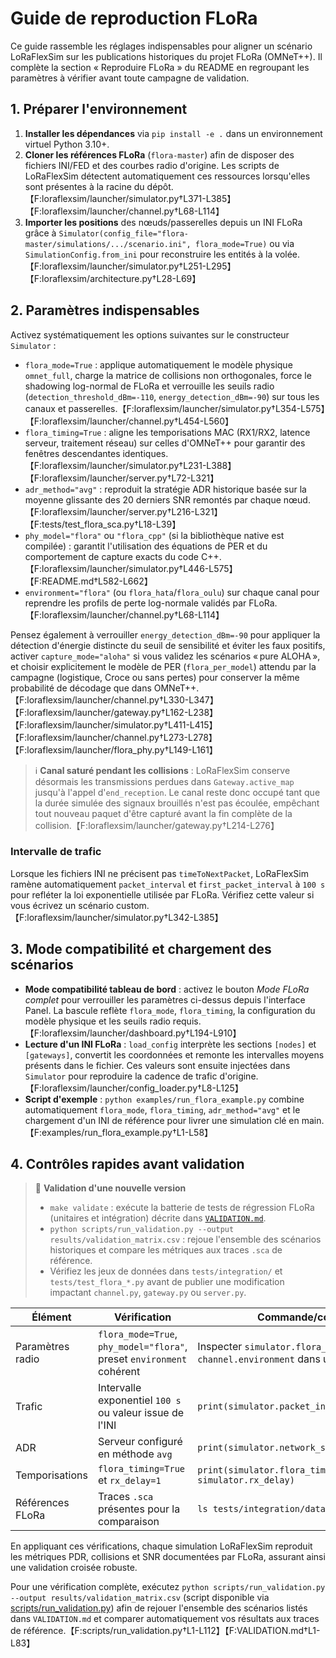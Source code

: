 # Guide de reproduction FLoRa

Ce guide rassemble les réglages indispensables pour aligner un scénario LoRaFlexSim sur les publications historiques du projet FLoRa (OMNeT++). Il complète la section « Reproduire FLoRa » du README en regroupant les paramètres à vérifier avant toute campagne de validation.

## 1. Préparer l'environnement

1. **Installer les dépendances** via `pip install -e .` dans un environnement virtuel Python 3.10+.
2. **Cloner les références FLoRa** (`flora-master`) afin de disposer des fichiers INI/FED et des courbes radio d'origine. Les scripts de LoRaFlexSim détectent automatiquement ces ressources lorsqu'elles sont présentes à la racine du dépôt.【F:loraflexsim/launcher/simulator.py†L371-L385】【F:loraflexsim/launcher/channel.py†L68-L114】
3. **Importer les positions** des nœuds/passerelles depuis un INI FLoRa grâce à `Simulator(config_file="flora-master/simulations/.../scenario.ini", flora_mode=True)` ou via `SimulationConfig.from_ini` pour reconstruire les entités à la volée.【F:loraflexsim/launcher/simulator.py†L251-L295】【F:loraflexsim/architecture.py†L28-L69】

## 2. Paramètres indispensables

Activez systématiquement les options suivantes sur le constructeur `Simulator` :

- `flora_mode=True` : applique automatiquement le modèle physique `omnet_full`, charge la matrice de collisions non orthogonales, force le shadowing log-normal de FLoRa et verrouille les seuils radio (`detection_threshold_dBm=-110`, `energy_detection_dBm=-90`) sur tous les canaux et passerelles.【F:loraflexsim/launcher/simulator.py†L354-L575】【F:loraflexsim/launcher/channel.py†L454-L560】
- `flora_timing=True` : aligne les temporisations MAC (RX1/RX2, latence serveur, traitement réseau) sur celles d'OMNeT++ pour garantir des fenêtres descendantes identiques.【F:loraflexsim/launcher/simulator.py†L231-L388】【F:loraflexsim/launcher/server.py†L72-L321】
- `adr_method="avg"` : reproduit la stratégie ADR historique basée sur la moyenne glissante des 20 derniers SNR remontés par chaque nœud.【F:loraflexsim/launcher/server.py†L216-L321】【F:tests/test_flora_sca.py†L18-L39】
- `phy_model="flora"` ou `"flora_cpp"` (si la bibliothèque native est compilée) : garantit l'utilisation des équations de PER et du comportement de capture exacts du code C++.【F:loraflexsim/launcher/simulator.py†L446-L575】【F:README.md†L582-L662】
- `environment="flora"` (ou `flora_hata`/`flora_oulu`) sur chaque canal pour reprendre les profils de perte log-normale validés par FLoRa.【F:loraflexsim/launcher/channel.py†L68-L114】

Pensez également à verrouiller `energy_detection_dBm=-90` pour appliquer la détection d'énergie distincte du seuil de sensibilité et éviter les faux positifs, activer `capture_mode="aloha"` si vous validez les scénarios « pure ALOHA », et choisir explicitement le modèle de PER (`flora_per_model`) attendu par la campagne (logistique, Croce ou sans pertes) pour conserver la même probabilité de décodage que dans OMNeT++.【F:loraflexsim/launcher/channel.py†L330-L347】【F:loraflexsim/launcher/gateway.py†L162-L238】【F:loraflexsim/launcher/simulator.py†L411-L415】【F:loraflexsim/launcher/channel.py†L273-L278】【F:loraflexsim/launcher/flora_phy.py†L149-L161】
> ℹ️ **Canal saturé pendant les collisions** : LoRaFlexSim conserve désormais les transmissions perdues dans `Gateway.active_map` jusqu'à l'appel d'`end_reception`. Le canal reste donc occupé tant que la durée simulée des signaux brouillés n'est pas écoulée, empêchant tout nouveau paquet d'être capturé avant la fin complète de la collision.【F:loraflexsim/launcher/gateway.py†L214-L276】

### Intervalle de trafic

Lorsque les fichiers INI ne précisent pas `timeToNextPacket`, LoRaFlexSim ramène automatiquement `packet_interval` et `first_packet_interval` à `100 s` pour refléter la loi exponentielle utilisée par FLoRa. Vérifiez cette valeur si vous écrivez un scénario custom.【F:loraflexsim/launcher/simulator.py†L342-L385】

## 3. Mode compatibilité et chargement des scénarios

- **Mode compatibilité tableau de bord** : activez le bouton *Mode FLoRa complet* pour verrouiller les paramètres ci-dessus depuis l'interface Panel. La bascule reflète `flora_mode`, `flora_timing`, la configuration du modèle physique et les seuils radio requis.【F:loraflexsim/launcher/dashboard.py†L194-L910】
- **Lecture d'un INI FLoRa** : `load_config` interprète les sections `[nodes]` et `[gateways]`, convertit les coordonnées et remonte les intervalles moyens présents dans le fichier. Ces valeurs sont ensuite injectées dans `Simulator` pour reproduire la cadence de trafic d'origine.【F:loraflexsim/launcher/config_loader.py†L8-L125】
- **Script d'exemple** : `python examples/run_flora_example.py` combine automatiquement `flora_mode`, `flora_timing`, `adr_method="avg"` et le chargement d'un INI de référence pour livrer une simulation clé en main.【F:examples/run_flora_example.py†L1-L58】

## 4. Contrôles rapides avant validation

> 🧪 **Validation d'une nouvelle version**
> - `make validate` : exécute la batterie de tests de régression FLoRa (unitaires et intégration) décrite dans [`VALIDATION.md`](../VALIDATION.md).
> - `python scripts/run_validation.py --output results/validation_matrix.csv` : rejoue l'ensemble des scénarios historiques et compare les métriques aux traces `.sca` de référence.
> - Vérifiez les jeux de données dans `tests/integration/` et `tests/test_flora_*.py` avant de publier une modification impactant `channel.py`, `gateway.py` ou `server.py`.

| Élément | Vérification | Commande/conseil |
| --- | --- | --- |
| Paramètres radio | `flora_mode=True`, `phy_model="flora"`, preset `environment` cohérent | Inspecter `simulator.flora_mode` et `channel.environment` dans un REPL |
| Trafic | Intervalle exponentiel `100 s` ou valeur issue de l'INI | `print(simulator.packet_interval)` |
| ADR | Serveur configuré en méthode `avg` | `print(simulator.network_server.adr_method)` |
| Temporisations | `flora_timing=True` et `rx_delay=1` | `print(simulator.flora_timing, simulator.rx_delay)` |
| Références FLoRa | Traces `.sca` présentes pour la comparaison | `ls tests/integration/data/*.sca` |

En appliquant ces vérifications, chaque simulation LoRaFlexSim reproduit les métriques PDR, collisions et SNR documentées par FLoRa, assurant ainsi une validation croisée robuste.

Pour une vérification complète, exécutez `python scripts/run_validation.py --output results/validation_matrix.csv` (script disponible via [scripts/run_validation.py](../scripts/run_validation.py)) afin de rejouer l'ensemble des scénarios listés dans `VALIDATION.md` et comparer automatiquement vos résultats aux traces de référence.【F:scripts/run_validation.py†L1-L112】【F:VALIDATION.md†L1-L83】
